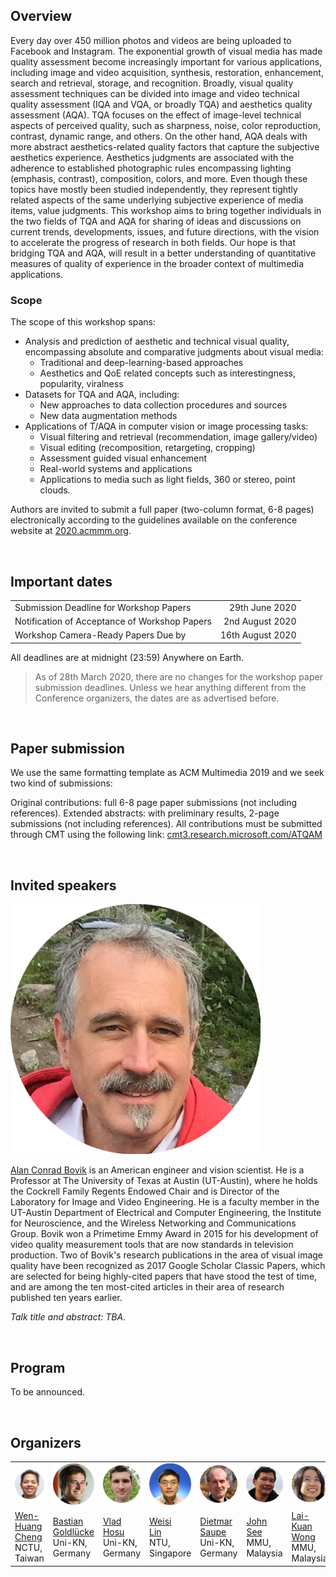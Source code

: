 ## Overview

Every day over 450 million photos and videos are being uploaded to Facebook and Instagram. The exponential growth of visual media has made quality assessment become increasingly important for various applications, including image and video acquisition, synthesis, restoration, enhancement, search and retrieval, storage, and recognition. Broadly, visual quality assessment techniques can be divided into image and video technical quality assessment (IQA and VQA, or broadly TQA) and aesthetics quality assessment (AQA). TQA focuses on the effect of image-level technical aspects of perceived quality, such as sharpness, noise, color reproduction, contrast, dynamic range, and others. On the other hand, AQA deals with more abstract aesthetics-related quality factors that capture the subjective aesthetics experience. Aesthetics judgments are associated with the adherence to established photographic rules encompassing lighting (emphasis, contrast), composition, colors, and more. Even though these topics have mostly been studied independently, they represent tightly related aspects of the same underlying subjective experience of media items, value judgments. This workshop aims to bring together individuals in the two fields of TQA and AQA for sharing of ideas and discussions on current trends, developments, issues, and future directions, with the vision to accelerate the progress of research in both fields. Our hope is that bridging TQA and AQA, will result in a better understanding of quantitative measures of quality of experience in the broader context of multimedia applications.

### Scope 

The scope of this workshop spans:
* Analysis and prediction of aesthetic and technical visual quality, encompassing absolute and comparative judgments about visual media:
  * Traditional and deep-learning-based approaches
  * Aesthetics and QoE related concepts such as interestingness, popularity, viralness
* Datasets for TQA and AQA, including:
  * New approaches to data collection procedures and sources
  * New data augmentation methods	
* Applications of T/AQA in computer vision or image processing tasks:
  * Visual filtering and retrieval (recommendation, image gallery/video)
  * Visual editing (recomposition, retargeting, cropping)
  * Assessment guided visual enhancement
  * Real-world systems and applications
  * Applications to media such as light fields, 360 or stereo, point clouds.
 
Authors are invited to submit a full paper (two-column format, 6-8 pages) electronically according to the guidelines available on the conference website at [2020.acmmm.org](https://2020.acmmm.org/).

<br/>

## Important dates

|  |  |
| :--- |---: |
| Submission Deadline for Workshop Papers       |  29th June 2020   |
| Notification of Acceptance of Workshop Papers | 2nd August 2020   |
| Workshop Camera-Ready Papers Due by           |  16th August 2020 |

All deadlines are at midnight (23:59) Anywhere on Earth.

> As of 28th March 2020, there are no changes for the workshop paper submission deadlines. 
Unless we hear anything different from the Conference organizers, the dates are as advertised before.

<br/>

## Paper submission

We use the same formatting template as ACM Multimedia 2019 and we seek two kind of submissions:

Original contributions: full 6-8 page paper submissions (not including references).
Extended abstracts: with preliminary results, 2-page submissions (not including references).
All contributions must be submitted through CMT using the following link: [cmt3.research.microsoft.com/ATQAM](https://cmt3.research.microsoft.com/ATQAM)

<br/>

## Invited speakers

<img src="assets/images/alan-bovik.png" alt="Alan Conrad Bovik" class="speaker"/>

[Alan Conrad Bovik](http://www.ece.utexas.edu/people/faculty/alan-bovik) is an American engineer and vision scientist. He is a Professor at The University of Texas at Austin (UT-Austin), where he holds the Cockrell Family Regents Endowed Chair and is Director of the Laboratory for Image and Video Engineering. He is a faculty member in the UT-Austin Department of Electrical and Computer Engineering, the Institute for Neuroscience, and the Wireless Networking and Communications Group. Bovik won a Primetime Emmy Award in 2015 for his development of video quality measurement tools that are now standards in television production. Two of Bovik's research publications in the area of visual image quality have been recognized as 2017 Google Scholar Classic Papers, which are selected for being highly-cited papers that have stood the test of time, and are among the ten most-cited articles in their area of research published ten years earlier.

_Talk title and abstract: TBA._

<!-- 
<img src="assets/images/james-wang.png" alt="James Z. Wang" class="speaker"/>

[James Z. Wang](http://infolab.stanford.edu/~wangz/home/) is a professor at Pennsylvania State University. Wang's research seeks to advance knowledge through modeling objects, concepts, aesthetics, and emotions in big visual data. He is well-known for his pioneering research in the field of aesthetics quality assessment. His research team have developed the ACQUINE aesthetic quality inference engine, SIMPLIcity semantics-sensitive image retrieval system, the ALIPR real-time computerized image tagging system, which are all widely cited. His research has been reported widely by significant media, including Discovery, Scientific American, MIT Tech Review, Public Radio, NPR, and CBS. Wang also received an NSF Career award and the endowed PNC Technologies Career Development Professorship.

_Talk title and abstract: TBA._
-->
<br/>

## Program

To be announced.

<br/>

## Organizers

<table id="page">
    <tr>
     <td id="page"><img src="assets/images/wen-huang.png" class="profile"/></td>
     <td id="page"><img src="assets/images/bastian-goldlueke.png" class="profile"/></td>
     <td id="page"><img src="assets/images/vlad-hosu.png" class="profile"/></td>
     <td id="page"><img src="assets/images/weisi-lin.png" class="profile"/></td>
     <td id="page"><img src="assets/images/dietmar-saupe.png" class="profile"/></td>
     <td id="page"><img src="assets/images/john-see.png" class="profile"/></td>
     <td id="page"><img src="assets/images/lai-kuan-wong.png" class="profile"/></td>
    </tr>
    <tr align="top">
     <td width="80px"> <a href="http://aimmlab.nctu.edu.tw/whcheng/index.html">Wen-Huang<br/> Cheng</a><br/> NCTU,<br/> Taiwan </td>
     <td width="80px"> <a href="https://www.cvia.uni-konstanz.de/personen/prof-dr-bastian-goldluecke/">Bastian<br/> Goldlücke</a><br/> Uni-KN, Germany </td>
     <td width="80px"> <a href="https://www.mmsp.uni-konstanz.de/people/overview/research-staff/vlad-hosu/">Vlad<br/> Hosu</a><br/> Uni-KN, Germany </td>
     <td width="80px"> <a href="https://www.ntu.edu.sg/home/wslin/">Weisi<br/> Lin</a><br/> NTU, Singapore </td>
     <td width="80px"> <a href="https://www.mmsp.uni-konstanz.de/people/overview/prof-dr-dietmar-saupe/">Dietmar<br/> Saupe</a><br/> Uni-KN, Germany </td>
     <td width="80px"> <a href="https://mmuexpert.mmu.edu.my/johnsee">John<br/> See</a><br/> MMU, Malaysia </td>
     <td width="80px"> <a href="https://mmuexpert.mmu.edu.my/lkwong">Lai-Kuan<br/> Wong</a><br/> MMU, Malaysia </td>
    </tr>
</table>



